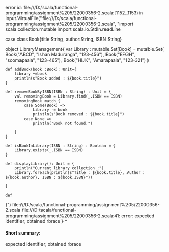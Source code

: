 error id: file:///D:/scala/functional-programming/assignment%205/22000356-2.scala:[1152..1153) in Input.VirtualFile("file:///D:/scala/functional-programming/assignment%205/22000356-2.scala", "import scala.collection.mutable
import scala.io.StdIn.readLine

case class Book{title:String, author:String, ISBN:String}

object LibraryManagement{
    var Library : mutable.Set[Book] = mutable.Set(
        Book("ABCD", "Ishan Maduranga", "123-456"),
        Book("EFGH", "soomapaala", "123-465"),
        Book("HIJK", "Amarapaala", "123-321")
    )

    def addBook(book :Book): Unit={
        library +=book
        println(s"Book added : ${book.title}")
    }

    def removeBookByISBN(ISBN : String) : Unit = {
        val removingBook = Library.find(_.ISBN == ISBN)
        removingBook match {
            case Some(Book) => 
                Library -= book
                println(s"Book removed : ${book.title}")
            case None =>
                println("Book not found.")

        }
    }

    def isBookInLibrary(ISBN : String) : Boolean = {
        Library.exists(_.ISBN == ISBN)
    }

    def displayLibrary(): Unit = {
        println("Current library collection :")
        Library.foreach(println(s"Title : ${book.title}, Author : ${book.author}, ISBN : ${book.ISBN}"))

    }

    def 
}")
file:///D:/scala/functional-programming/assignment%205/22000356-2.scala
file:///D:/scala/functional-programming/assignment%205/22000356-2.scala:41: error: expected identifier; obtained rbrace
}
^
#### Short summary: 

expected identifier; obtained rbrace
